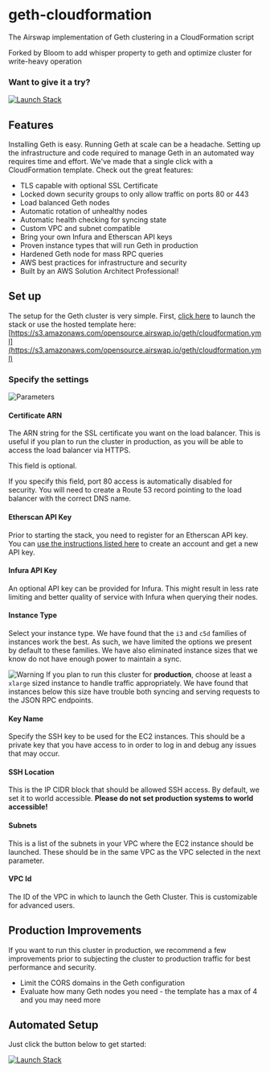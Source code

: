 # geth-cloudformation
The Airswap implementation of Geth clustering in a CloudFormation script

Forked by Bloom to add whisper property to geth and optimize cluster for write-heavy operation

### Want to give it a try?
[![Launch Stack](https://s3.amazonaws.com/cloudformation-examples/cloudformation-launch-stack.png)](https://console.aws.amazon.com/cloudformation/home?region=us-east-1#/stacks/new?stackName=GethCluster&templateURL=https://s3.amazonaws.com/opensource.airswap.io/geth/cloudformation.yml)

## Features

Installing Geth is easy. Running Geth at scale can be a headache. Setting up the infrastructure and code required to manage Geth in an automated way requires time and effort. We've made that a single click with a CloudFormation template. Check out the great features:

* TLS capable with optional SSL Certificate
* Locked down security groups to only allow traffic on ports 80 or 443
* Load balanced Geth nodes
* Automatic rotation of unhealthy nodes
* Automatic health checking for syncing state
* Custom VPC and subnet compatible
* Bring your own Infura and Etherscan API keys
* Proven instance types that will run Geth in production
* Hardened Geth node for mass RPC queries
* AWS best practices for infrastructure and security
* Built by an AWS Solution Architect Professional!

## Set up
The setup for the Geth cluster is very simple. First, [click here](https://console.aws.amazon.com/cloudformation/home?region=us-east-1#/stacks/new?stackName=GethCluster&templateURL=https://s3.amazonaws.com/opensource.airswap.io/geth/cloudformation.yml) to launch the stack or use the hosted template here: [https://s3.amazonaws.com/opensource.airswap.io/geth/cloudformation.yml](https://s3.amazonaws.com/opensource.airswap.io/geth/cloudformation.yml)

### Specify the settings
![Parameters](./params.png)

#### Certificate ARN
The ARN string for the SSL certificate you want on the load balancer. This is useful if you plan to run the cluster in production, as you will be able to access the load balancer via HTTPS.

This field is optional.

If you specify this field, port 80 access is automatically disabled for security. You will need to create a Route 53 record pointing to the load balancer with the correct DNS name.

#### Etherscan API Key
Prior to starting the stack, you need to register for an Etherscan API key. You can [use the instructions listed here](https://etherscan.io/apis) to create an account and get a new API key.

#### Infura API Key
An optional API key can be provided for Infura. This might result in less rate limiting and better quality of service with Infura when querying their nodes.

#### Instance Type
Select your instance type. We have found that the `i3` and `c5d` families of instances work the best. As such, we have limited the options we present by default to these families. We have also eliminated instance sizes that we know do not have enough power to maintain a sync.

![Warning](https://upload.wikimedia.org/wikipedia/commons/thumb/2/24/Warning_icon.svg/32px-Warning_icon.svg.png) If you plan to run this cluster for **production**, choose at least a `xlarge` sized instance to handle traffic appropriately. We have found that instances below this size have trouble both syncing and serving requests to the JSON RPC endpoints.

#### Key Name
Specify the SSH key to be used for the EC2 instances. This should be a private key that you have access to in order to log in and debug any issues that may occur.

#### SSH Location
This is the IP CIDR block that should be allowed SSH access. By default, we set it to world accessible. **Please do not set production systems to world accessible!**

#### Subnets
This is a list of the subnets in your VPC where the EC2 instance should be launched. These should be in the same VPC as the VPC selected in the next parameter.

#### VPC Id
The ID of the VPC in which to launch the Geth Cluster. This is customizable for advanced users.

## Production Improvements
If you want to run this cluster in production, we recommend a few improvements prior to subjecting the cluster to production traffic for best performance and security.

* Limit the CORS domains in the Geth configuration
* Evaluate how many Geth nodes you need - the template has a max of 4 and you may need more

## Automated Setup
Just click the button below to get started:

[![Launch Stack](https://s3.amazonaws.com/cloudformation-examples/cloudformation-launch-stack.png)](https://console.aws.amazon.com/cloudformation/home?region=us-east-1#/stacks/new?stackName=GethCluster&templateURL=https://s3.amazonaws.com/opensource.airswap.io/geth/cloudformation.yml)
